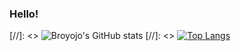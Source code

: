 ### Hello!

[//]: <> ![Broyojo's GitHub stats](https://github-readme-stats.vercel.app/api?username=Broyojo&show_icons=true&count_private=true)
[//]: <> [![Top Langs](https://github-readme-stats.vercel.app/api/top-langs/?username=Broyojo&layout=compact&langs_count=10)](https://github.com/anuraghazra/github-readme-stats)
